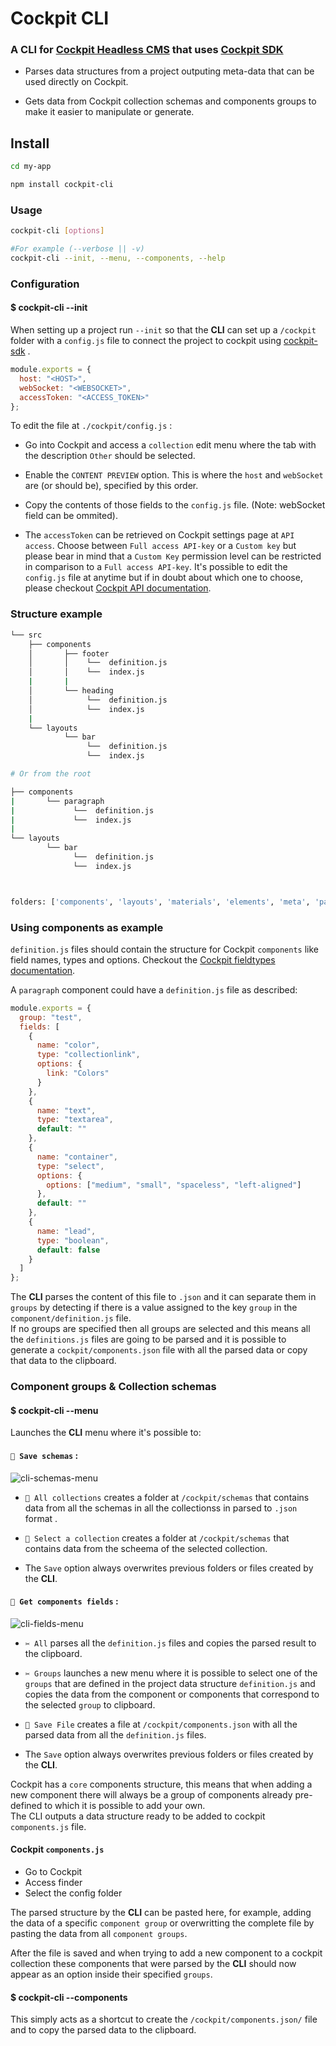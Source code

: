 # Cockpit CLI

### A CLI for [Cockpit Headless CMS](https://github.com/agentejo/cockpit) that uses [Cockpit SDK](https://github.com/ginetta/cockpit-sdk)

* Parses data structures from a project outputing meta-data that can be used directly on Cockpit.

* Gets data from Cockpit collection schemas and components groups to make it easier to manipulate or generate.

## Install

```sh
cd my-app

npm install cockpit-cli
```

### Usage

```sh
cockpit-cli [options]

#For example (--verbose || -v)
cockpit-cli --init, --menu, --components, --help
```

### Configuration

#### $ cockpit-cli --init

When setting up a project run `--init` so that the **CLI** can set up a `/cockpit` folder with a `config.js` file to connect the project to cockpit using [cockpit-sdk](https://github.com/ginetta/cockpit-sdk) .

```javascript
module.exports = {
  host: "<HOST>",
  webSocket: "<WEBSOCKET>",
  accessToken: "<ACCESS_TOKEN>"
};
```

To edit the file at `./cockpit/config.js` :

* Go into Cockpit and access a `collection` edit menu where the tab with the description `Other` should be selected.

* Enable the `CONTENT PREVIEW` option. This is where the `host` and `webSocket` are (or should be), specified by this order.

* Copy the contents of those fields to the `config.js` file. (Note: webSocket field can be ommited).

* The `accessToken` can be retrieved on Cockpit settings page at `API access`. Choose between `Full access API-key` or a `Custom key` but please bear in mind that a `Custom Key` permission level can be restricted in comparison to a `Full access API-key`.
  It's possible to edit the `config.js` file at anytime but if in doubt about which one to choose, please checkout [Cockpit API documentation](https://getcockpit.com/documentation/api/token).

### Structure example

```sh
└── src
    ├── components
    │       ├── footer
    │       │    └──  definition.js
    │       │    └──  index.js
    |       |
    │       └── heading
    │            └──  definition.js
    │            └──  index.js
    |
    └── layouts
            └── bar
                 └──  definition.js
                 └──  index.js

# Or from the root

├── components
|       └── paragraph
|             └──  definition.js
|             └──  index.js
|
└── layouts
        └── bar
              └──  definition.js
              └──  index.js



folders: ['components', 'layouts', 'materials', 'elements', 'meta', 'pages', 'scripts']
```

### Using components as example

`definition.js` files should contain the structure for Cockpit `components` like field names, types and options. Checkout the [Cockpit fieldtypes documentation](https://getcockpit.com/documentation/reference/fieldtypes).

A `paragraph` component could have a `definition.js` file as described:

```javascript
module.exports = {
  group: "test",
  fields: [
    {
      name: "color",
      type: "collectionlink",
      options: {
        link: "Colors"
      }
    },
    {
      name: "text",
      type: "textarea",
      default: ""
    },
    {
      name: "container",
      type: "select",
      options: {
        options: ["medium", "small", "spaceless", "left-aligned"]
      },
      default: ""
    },
    {
      name: "lead",
      type: "boolean",
      default: false
    }
  ]
};
```

The **CLI** parses the content of this file to `.json` and it can separate them in `groups` by detecting if there is a value assigned to the key `group` in the `component/definition.js` file.  
If no groups are specified then all groups are selected and this means all the `definitions.js` files are going to be parsed and it is possible to generate a `cockpit/components.json` file with all the parsed data or copy that data to the clipboard.

### Component groups & Collection schemas

#### $ cockpit-cli --menu

Launches the **CLI** menu where it's possible to:

#### `💾 Save schemas` :

![cli-schemas-menu](https://i.imgur.com/nhn2nrX.png)

* `💾 All collections` creates a folder at `/cockpit/schemas` that contains data from all the schemas in all the collectionss in parsed to `.json` format .

* `💾 Select a collection` creates a folder at `/cockpit/schemas` that contains data from the scheema of the selected collection.

* The `Save` option always overwrites previous folders or files created by the **CLI**.

#### `📄 Get components fields` :

![cli-fields-menu](https://i.imgur.com/5h3RI1Z.png)

* `✂️ All` parses all the `definition.js` files and copies the parsed result to the clipboard.

* `✂️ Groups` launches a new menu where it is possible to select one of the `groups` that are defined in the project data structure `definition.js` and copies the data from the component or components that correspond to the selected `group` to clipboard.

* `💾 Save File` creates a file at `/cockpit/components.json` with all the parsed data from all the `definition.js` files.

* The `Save` option always overwrites previous folders or files created by the **CLI**.

Cockpit has a `core` components structure, this means that when adding a new component there will always be a group of components already pre-defined to which it is possible to add your own.  
The CLI outputs a data structure ready to be added to cockpit `components.js` file.

#### Cockpit `components.js`

* Go to Cockpit
* Access finder
* Select the config folder

The parsed structure by the **CLI** can be pasted here, for example, adding the data of a specific `component group` or overwritting the complete file by pasting the data from all `component groups`.

After the file is saved and when trying to add a new component to a cockpit collection these components that were parsed by the **CLI** should now appear as an option inside their specified `groups`.

#### $ cockpit-cli --components

This simply acts as a shortcut to create the `/cockpit/components.json/` file and to copy the parsed data to the clipboard.
